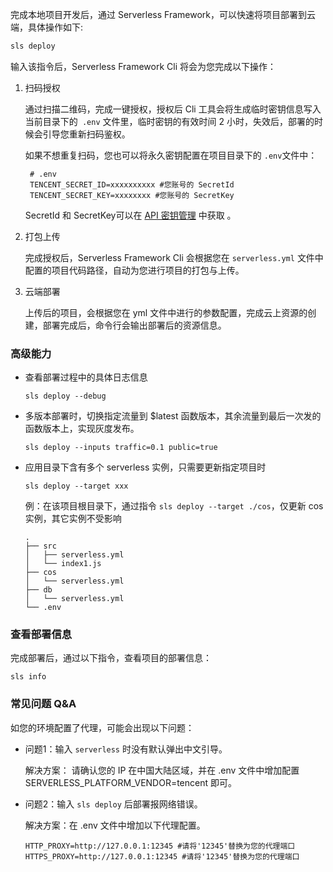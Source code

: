 完成本地项目开发后，通过 Serverless Framework，可以快速将项目部署到云端，具体操作如下:

```sh
sls deploy
```

输入该指令后，Serverless Framework Cli 将会为您完成以下操作：

1. 扫码授权

   通过扫描二维码，完成一键授权，授权后 Cli 工具会将生成临时密钥信息写入当前目录下的` .env` 文件里，临时密钥的有效时间 2 小时，失效后，部署的时候会引导您重新扫码鉴权。
   

   如果不想重复扫码，您也可以将永久密钥配置在项目目录下的 `.env`文件中：
    ```
     # .env
     TENCENT_SECRET_ID=xxxxxxxxxx #您账号的 SecretId
     TENCENT_SECRET_KEY=xxxxxxxx #您账号的 SecretKey
     ```

   SecretId 和 SecretKey可以在 [API 密钥管理](https://console.cloud.tencent.com/cam/capi) 中获取 。 

2. 打包上传

   完成授权后，Serverless Framework Cli 会根据您在 `serverless.yml` 文件中配置的项目代码路径，自动为您进行项目的打包与上传。

3. 云端部署
   
   上传后的项目，会根据您在 yml 文件中进行的参数配置，完成云上资源的创建，部署完成后，命令行会输出部署后的资源信息。


### 高级能力
- 查看部署过程中的具体日志信息
   ```
   sls deploy --debug
   ```
- 多版本部署时，切换指定流量到 $latest 函数版本，其余流量到最后一次发的函数版本上，实现灰度发布。
   ```
   sls deploy --inputs traffic=0.1 public=true
   ```
- 应用目录下含有多个 serverless 实例，只需要更新指定项目时
   ```
   sls deploy --target xxx
   ```
  
  例：在该项目根目录下，通过指令 `sls deploy --target ./cos`，仅更新 cos 实例，其它实例不受影响

   ```
   .
   ├── src
   │   ├── serverless.yml 
   │   └── index1.js 
   ├── cos
   │   └── serverless.yml 
   ├── db
   │   └── serverless.yml 
   └── .env 
   ```

### 查看部署信息

完成部署后，通过以下指令，查看项目的部署信息：
```
sls info
```

### 常见问题 Q&A
如您的环境配置了代理，可能会出现以下问题：

- 问题1：输入 `serverless` 时没有默认弹出中文引导。

  解决方案： 请确认您的 IP 在中国大陆区域，并在 .env 文件中增加配置 SERVERLESS_PLATFORM_VENDOR=tencent 即可。

- 问题2：输入 `sls deploy` 后部署报网络错误。

  解决方案：在 .env 文件中增加以下代理配置。
  ```
  HTTP_PROXY=http://127.0.0.1:12345 #请将'12345'替换为您的代理端口
  HTTPS_PROXY=http://127.0.0.1:12345 #请将'12345'替换为您的代理端口
  ```